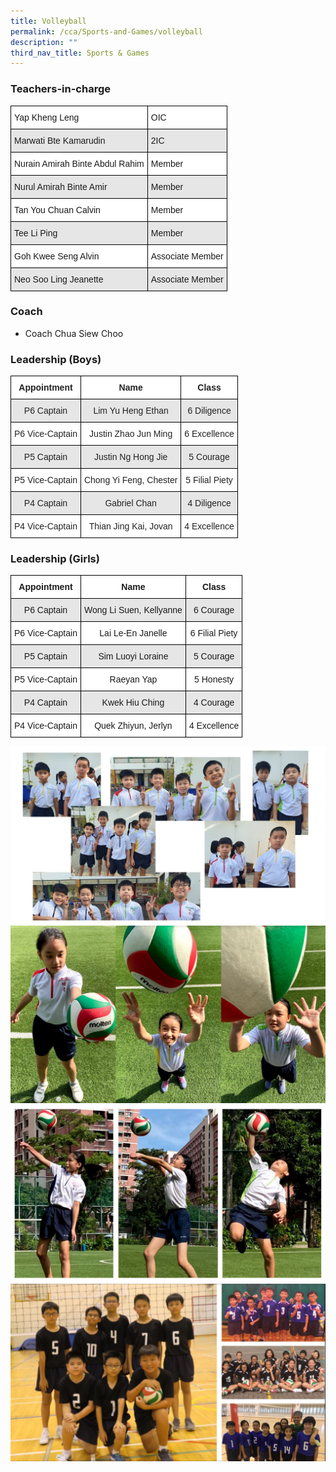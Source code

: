 ```yaml
---
title: Volleyball
permalink: /cca/Sports-and-Games/volleyball
description: ""
third_nav_title: Sports & Games
---
```

### Teachers-in-charge
<style type="text/css">
.tg  {border-collapse:collapse;border-spacing:0;}
.tg td{border-color:black;border-style:solid;border-width:1px;font-family:Arial, sans-serif;font-size:14px;
  overflow:hidden;padding:10px 5px;word-break:normal;}
.tg th{border-color:black;border-style:solid;border-width:1px;font-family:Arial, sans-serif;font-size:14px;
  font-weight:normal;overflow:hidden;padding:10px 5px;word-break:normal;}
.tg .tg-bsu7{background-color:#E6E6E6;text-align:left;vertical-align:middle}
.tg .tg-zr06{background-color:#FFF;text-align:left;vertical-align:middle}
</style>
<table class="tg">
<thead>
  <tr>
    <th class="tg-zr06">Yap Kheng Leng</th>
    <th class="tg-zr06">OIC</th>
  </tr>
</thead>
<tbody>
  <tr>
    <td class="tg-bsu7">Marwati Bte Kamarudin</td>
    <td class="tg-bsu7">2IC</td>
  </tr>
  <tr>
    <td class="tg-zr06">Nurain Amirah Binte Abdul Rahim</td>
    <td class="tg-zr06">Member</td>
  </tr>
  <tr>
    <td class="tg-bsu7">Nurul Amirah Binte Amir</td>
    <td class="tg-bsu7">Member</td>
  </tr>
  <tr>
    <td class="tg-zr06">Tan You Chuan Calvin</td>
    <td class="tg-zr06">Member</td>
  </tr>
  <tr>
    <td class="tg-bsu7">Tee Li Ping</td>
    <td class="tg-bsu7">Member</td>
  </tr>
  <tr>
    <td class="tg-zr06">Goh Kwee Seng Alvin</td>
    <td class="tg-zr06">Associate Member</td>
  </tr>
  <tr>
    <td class="tg-bsu7">Neo Soo Ling Jeanette</td>
    <td class="tg-bsu7">Associate Member</td>
  </tr>
</tbody>
</table>


### Coach

*   Coach Chua Siew Choo

### Leadership (Boys)
<style type="text/css">
.tg  {border-collapse:collapse;border-spacing:0;}
.tg td{border-color:black;border-style:solid;border-width:1px;font-family:Arial, sans-serif;font-size:14px;
  overflow:hidden;padding:10px 5px;word-break:normal;}
.tg th{border-color:black;border-style:solid;border-width:1px;font-family:Arial, sans-serif;font-size:14px;
  font-weight:normal;overflow:hidden;padding:10px 5px;word-break:normal;}
.tg .tg-4ufn{background-color:#FFF;color:#222;font-weight:bold;text-align:center;vertical-align:top}
.tg .tg-gj5f{background-color:#E6E6E6;color:#222;text-align:center;vertical-align:middle}
.tg .tg-a3j2{background-color:#FFF;color:#222;text-align:center;vertical-align:middle}
</style>
<table class="tg">
<thead>
  <tr>
    <th class="tg-4ufn"><span style="font-weight:bold">Appointment</span></th>
    <th class="tg-4ufn"><span style="font-weight:bold">Name</span></th>
    <th class="tg-4ufn"><span style="font-weight:bold">Class</span></th>
  </tr>
</thead>
<tbody>
  <tr>
    <td class="tg-gj5f">P6 Captain</td>
    <td class="tg-gj5f">Lim Yu Heng Ethan</td>
    <td class="tg-gj5f">6 Diligence</td>
  </tr>
  <tr>
    <td class="tg-a3j2">P6 Vice-Captain</td>
    <td class="tg-a3j2">Justin Zhao Jun Ming</td>
    <td class="tg-a3j2">6 Excellence</td>
  </tr>
  <tr>
    <td class="tg-gj5f">P5 Captain</td>
    <td class="tg-gj5f">Justin Ng Hong Jie</td>
    <td class="tg-gj5f">5 Courage</td>
  </tr>
  <tr>
    <td class="tg-a3j2">P5 Vice-Captain</td>
    <td class="tg-a3j2">Chong Yi Feng, Chester</td>
    <td class="tg-a3j2">5 Filial Piety</td>
  </tr>
  <tr>
    <td class="tg-gj5f">P4 Captain</td>
    <td class="tg-gj5f">Gabriel Chan</td>
    <td class="tg-gj5f">4 Diligence</td>
  </tr>
  <tr>
    <td class="tg-a3j2">P4 Vice-Captain</td>
    <td class="tg-a3j2">Thian Jing Kai, Jovan</td>
    <td class="tg-a3j2">4 Excellence</td>
  </tr>
</tbody>
</table>

### Leadership (Girls)

<style type="text/css">
.tg  {border-collapse:collapse;border-spacing:0;}
.tg td{border-color:black;border-style:solid;border-width:1px;font-family:Arial, sans-serif;font-size:14px;
  overflow:hidden;padding:10px 5px;word-break:normal;}
.tg th{border-color:black;border-style:solid;border-width:1px;font-family:Arial, sans-serif;font-size:14px;
  font-weight:normal;overflow:hidden;padding:10px 5px;word-break:normal;}
.tg .tg-9hzb{background-color:#FFF;font-weight:bold;text-align:center;vertical-align:top}
.tg .tg-vgmr{background-color:#E6E6E6;text-align:center;vertical-align:middle}
.tg .tg-f4yw{background-color:#FFF;text-align:center;vertical-align:middle}
</style>
<table class="tg">
<thead>
  <tr>
    <th class="tg-9hzb"><span style="font-weight:bold">Appointment</span></th>
    <th class="tg-9hzb"><span style="font-weight:bold">Name</span></th>
    <th class="tg-9hzb"><span style="font-weight:bold">Class</span></th>
  </tr>
</thead>
<tbody>
  <tr>
    <td class="tg-vgmr">P6 Captain</td>
    <td class="tg-vgmr">Wong Li Suen, Kellyanne</td>
    <td class="tg-vgmr">6 Courage</td>
  </tr>
  <tr>
    <td class="tg-f4yw">P6 Vice-Captain</td>
    <td class="tg-f4yw">Lai Le-En Janelle</td>
    <td class="tg-f4yw">6 Filial Piety</td>
  </tr>
  <tr>
    <td class="tg-vgmr">P5 Captain</td>
    <td class="tg-vgmr">Sim Luoyi Loraine</td>
    <td class="tg-vgmr">5 Courage</td>
  </tr>
  <tr>
    <td class="tg-f4yw">P5 Vice-Captain</td>
    <td class="tg-f4yw">Raeyan Yap</td>
    <td class="tg-f4yw">5 Honesty</td>
  </tr>
  <tr>
    <td class="tg-vgmr">P4 Captain</td>
    <td class="tg-vgmr">Kwek Hiu Ching</td>
    <td class="tg-vgmr">4 Courage</td>
  </tr>
  <tr>
    <td class="tg-f4yw">P4 Vice-Captain</td>
    <td class="tg-f4yw">Quek Zhiyun, Jerlyn</td>
    <td class="tg-f4yw">4 Excellence</td>
  </tr>
</tbody>
</table>

![](/images/volleyball2021-01.jpg)
![](/images/volleyball2021-02-scaled.jpg)
![](/images/volleyball2021-03-scaled.jpg)
![](/images/volleyball2021-04-scaled.jpg)